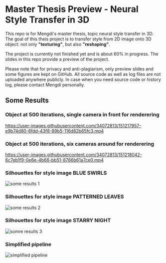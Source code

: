 # Master Thesis Preview - Neural Style Transfer in 3D

This repo is for Mengdi's master thesis, topic neural style transfer in 3D. The goal of this theis project is to transfer style from 2D image onto 3D object: not only **"texturing"**, but also **"reshaping"**.


The project is currently not finished yet and is about 60% in progress. The slides in this repo provide a preview of the project.


Please note that for privacy and anti-plagiarism, only preview slides and some figures are kept on GitHub. All source code as well as log files are not uploaded anywhere publicly. In case when you need source code or history log, please contact Mengdi personally.

## Some Results

### Object at 500 iterations, single camera in front for renderering
https://user-images.githubusercontent.com/34072813/151217957-e9b74d80-6fdd-43f8-89b5-116d82b65fc3.mp4

### Object at 500 iterations, six cameras around for renderering
https://user-images.githubusercontent.com/34072813/151218042-6c7eb1f9-0e6e-4b66-bb51-8766b61a7ce0.mp4

### Silhouettes for style image BLUE SWIRLS
![some results 1](https://user-images.githubusercontent.com/34072813/151218181-d78583ad-7f95-479c-8310-26cc8e8e405a.png)

### Silhouettes for style image PATTERNED LEAVES
![some results 2](https://user-images.githubusercontent.com/34072813/151218255-4fad2620-0b14-449e-b710-d9e75641a561.png)

### Silhouettes for style image STARRY NIGHT
![somre results 3](https://user-images.githubusercontent.com/34072813/151218349-a3a33bbc-e3db-47d0-9c0f-2853ec7a2f98.png)

### Simplified pipeline
![simplified pipeline](https://user-images.githubusercontent.com/34072813/151218626-6aa82d6c-1581-4730-8f4d-9c3fba52dad1.png)
